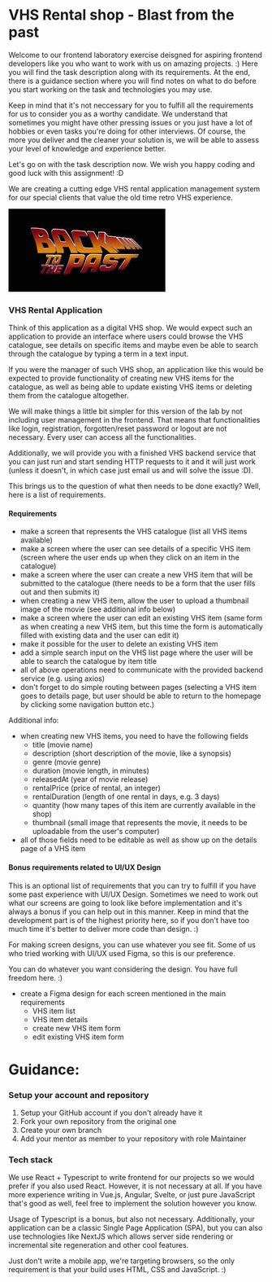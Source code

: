 # VHS Rental shop - Blast from the past

Welcome to our frontend laboratory exercise deisgned for aspiring frontend developers like you who want to work with us on amazing projects. :)
Here you will find the task description along with its requirements. At the end, there is a guidance section where you will find notes on what
to do before you start working on the task and technologies you may use.

Keep in mind that it's not neccessary for you to fulfill all the requirements for us to consider you as a worthy candidate. We understand that sometimes you might have other pressing issues or you just have a lot of hobbies or even tasks you're doing for other interviews. Of course, the more you deliver and the cleaner your solution is, we will be able to assess your level of knowledge and experience better.

Let's go on with the task description now. We wish you happy coding and good luck with this assignment! :D

We are creating a cutting edge VHS rental application management system for our special clients that value the old time retro VHS experience.

![img_1.png](backtothepast.png)

### VHS Rental Application

Think of this application as a digital VHS shop. We would expect such an application to provide an interface where users could browse the
VHS catalogue, see details on specific items and maybe even be able to search through the catalogue by typing a term in a text input.

If you were the manager of such VHS shop, an application like this would be expected to provide functionality of creating new VHS items for the catalogue,
as well as being able to update existing VHS items or deleting them from the catalogue altogether.

We will make things a little bit simpler for this version of the lab by not including user management in the frontend. That means that functionalities like
login, registration, forgotten/reset password or logout are not necessary. Every user can access all the functionalities.

Additionally, we will provide you with a finished VHS backend service that you can just run and start sending HTTP requests to it and it will just work (unless it doesn't, in which case just email us and will solve the issue :D).

This brings us to the question of what then needs to be done exactly? Well, here is a list of requirements.

#### Requirements

- make a screen that represents the VHS catalogue (list all VHS items available)
- make a screen where the user can see details of a specific VHS item (screen where the user ends up when they click on an item in the catalogue)
- make a screen where the user can create a new VHS item that will be submitted to the catalogue (there needs to be a form that the user fills out and then submits it)
- when creating a new VHS item, allow the user to upload a thumbnail image of the movie (see additional info below)
- make a screen where the user can edit an existing VHS item (same form as when creating a new VHS item, but this time the form is automatically filled with existing data and the user can edit it)
- make it possible for the user to delete an existing VHS item
- add a simple search input on the VHS list page where the user will be able to search the catalogue by item title
- all of above operations need to communicate with the provided backend service (e.g. using axios)
- don't forget to do simple routing between pages (selecting a VHS item goes to details page, but user should be able to return to the homepage by clicking some navigation button etc.)

Additional info:

- when creating new VHS items, you need to have the following fields
  - title (movie name)
  - description (short description of the movie, like a synopsis)
  - genre (movie genre)
  - duration (movie length, in minutes)
  - releasedAt (year of movie release)
  - rentalPrice (price of rental, an integer)
  - rentalDuration (length of one rental in days, e.g. 3 days)
  - quantity (how many tapes of this item are currently available in the shop)
  - thumbnail (small image that represents the movie, it needs to be uploadable from the user's computer)
- all of those fields need to be editable as well as show up on the details page of a VHS item

#### Bonus requirements related to UI/UX Design

This is an optional list of requirements that you can try to fulfill if you have some past experience with UI/UX Design. Sometimes we need to work out what our screens are going to look like
before implementation and it's always a bonus if you can help out in this manner. Keep in mind that the development part is of the highest priority here, so if you don't have too much time it's better to
deliver more code than design. :)

For making screen designs, you can use whatever you see fit. Some of us who tried working with UI/UX used Figma, so this is our preference.

You can do whatever you want considering the design. You have full freedom here. :)

- create a Figma design for each screen mentioned in the main requirements
  - VHS item list
  - VHS item details
  - create new VHS item form
  - edit existing VHS item form

# Guidance:

### Setup your account and repository

1. Setup your GitHub account if you don't already have it
2. Fork your own repository from the original one
3. Create your own branch
4. Add your mentor as member to your repository with role Maintainer

### Tech stack

We use React + Typescript to write frontend for our projects so we would prefer if you also used React. However, it is not necessary at all.
If you have more experience writing in Vue.js, Angular, Svelte, or just pure JavaScript that's good as well, feel free to implement the solution however you know.

Usage of Typescript is a bonus, but also not necessary. Additionally, your application can be a classic Single Page Application (SPA), but you can also use technologies like NextJS which
allows server side rendering or incremental site regeneration and other cool features.

Just don't write a mobile app, we're targeting browsers, so the only requirement is that your build uses HTML, CSS and JavaScript. :)
